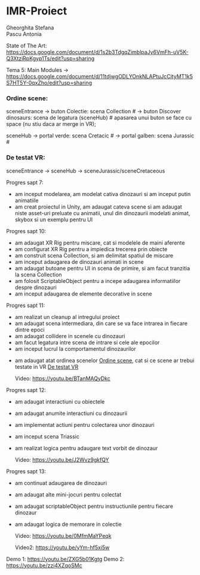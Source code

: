 # IMR-Proiect
Gheorghita Stefana  
Pascu Antonia


State of The Art: https://docs.google.com/document/d/1s2b3TdgqZimblpaJy6VmFh-uV5K-Q3XtziRpKgyp1Ts/edit?usp=sharing


Tema 5: Main Modules -> https://docs.google.com/document/d/11tdjwgODLYOnkNLAPtuJcCityMT1k5S7HT5Y-0qxZho/edit?usp=sharing


### Ordine scene:


sceneEntrance -> buton Colectie: scena Collection #
              -> buton Discover dinosaurs: scena de legatura (sceneHub) #
              apasarea unui buton se face cu space (nu stiu daca ar merge in VR);
              
sceneHub -> portal verde: scena Cretacic #
         -> portal galben: scena Jurassic #
         
### De testat VR: 
sceneEntrance -> sceneHub -> sceneJurassic/sceneCretaceous

            


Progres sapt 7:
- am inceput modelarea, am modelat cativa dinozauri si am inceput putin animatiile
- am creat proiectul in Unity, am adaugat cateva scene si am adaugat niste asset-uri preluate cu animatii, unul din dinozaurii modelati animat, skybox si un exemplu pentru UI


Progres sapt 10:
- am adaugat XR Rig pentru miscare, cat si modelele de maini aferente
- am configurat XR Rig pentru a impiedica trecerea prin obiecte
- am construit scena Collection, si am delimitat spatiul de miscare 
- am inceput adaugarea de dinozauri animati in scene
- am adaugat butoane pentru UI in scena de primire, si am facut tranzitia la scena Collection
- am folosit ScriptableObject pentru a incepe adaugarea informatiilor despre dinozauri
- am inceput adaugarea de elemente decorative in scene


Progres sapt 11:
- am realizat un cleanup al intregului proiect
- am adaugat scena intermediara, din care se va face intrarea in fiecare dintre epoci
- am adaugat collidere in scenele cu dinozauri
- am facut legatura intre scena de intrare si cele ale epocilor
- am inceput lucrul la comportamentul dinozaurilor
+ am adaugat atat ordinea scenelor [Ordine scene](#ordine-scene), cat si ce scene ar trebui testate in VR [De testat VR](#de-testat-vr)

  
  Video: https://youtu.be/BTanMAQyDkc



Progres sapt 12:
- am adaugat interactiuni cu obiectele
- am adaugat anumite interactiuni cu dinozaurii
- am implementat actiuni pentru colectarea unor dinozauri
- am inceput scena Triassic
- am realizat logica pentru adaugare text vorbit de dinozaur


  Video: https://youtu.be/J2Wvz9gkfQY




Progres sapt 13:
- am continuat adaugarea de dinozauri
- am adaugat alte mini-jocuri pentru colectat
- am adaugat scriptableObject pentru instructiunile pentru fiecare dinozaur
- am adaugat logica de memorare in colectie


  Video: https://youtu.be/0MfmMaYPeqk

  
  Video2: https://youtu.be/yYm-hf5xi5w




Demo 1: https://youtu.be/ZXG5b01Kgtg
Demo 2: https://youtu.be/zzi4XZqoSMc
